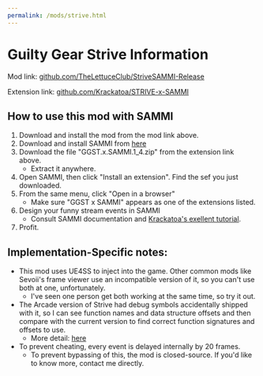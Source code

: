```yaml
---
permalink: /mods/strive.html
---
```

# Guilty Gear Strive Information
Mod link: [github.com/TheLettuceClub/StriveSAMMI-Release](github.com/TheLettuceClub/StriveSAMMI-Release)

Extension link: [github.com/Krackatoa/STRIVE-x-SAMMI](https://github.com/Krackatoa/STRIVE-x-SAMMI/releases)

## How to use this mod with SAMMI
1. Download and install the mod from the mod link above.
2. Download and install SAMMI from [here](https://sammi.solutions)
3. Download the file "GGST.x.SAMMI.1_4.zip" from the extension link above.
    * Extract it anywhere.
4. Open SAMMI, then click "Install an extension". Find the sef you just downloaded.
5. From the same menu, click "Open in a browser"
    * Make sure "GGST x SAMMI" appears as one of the extensions listed.
6. Design your funny stream events in SAMMI
    * Consult SAMMI documentation and [Krackatoa's exellent tutorial](https://www.youtube.com/watch?v=Jdt871b644o).
7. Profit.

## Implementation-Specific notes:
* This mod uses UE4SS to inject into the game. Other common mods like Sevoii's frame viewer use an incompatible version of it, so you can't use both at one, unfortunately.
    * I've seen one person get both working at the same time, so try it out.
* The Arcade version of Strive had debug symbols accidentally shipped with it, so I can see function names and data structure offsets and then compare with the current version to find correct function signatures and offsets to use.
    * More detail: [here](https://docs.google.com/document/d/19SLtZE39rVosIQEIUAlRiTOn6MAm2D0ayBqbDO22aS0/)
* To prevent cheating, every event is delayed internally by 20 frames.
    * To prevent bypassing of this, the mod is closed-source. If you'd like to know more, contact me directly.

